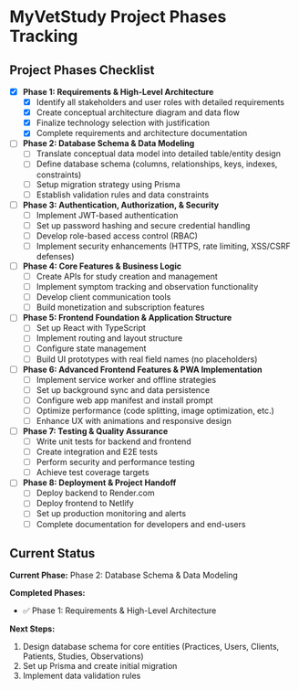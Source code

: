 # MyVetStudy Project Phases Tracking

## Project Phases Checklist

- [x] **Phase 1: Requirements & High-Level Architecture**
  - [x] Identify all stakeholders and user roles with detailed requirements
  - [x] Create conceptual architecture diagram and data flow
  - [x] Finalize technology selection with justification
  - [x] Complete requirements and architecture documentation

- [ ] **Phase 2: Database Schema & Data Modeling**
  - [ ] Translate conceptual data model into detailed table/entity design
  - [ ] Define database schema (columns, relationships, keys, indexes, constraints)
  - [ ] Setup migration strategy using Prisma
  - [ ] Establish validation rules and data constraints

- [ ] **Phase 3: Authentication, Authorization, & Security**
  - [ ] Implement JWT-based authentication
  - [ ] Set up password hashing and secure credential handling
  - [ ] Develop role-based access control (RBAC)
  - [ ] Implement security enhancements (HTTPS, rate limiting, XSS/CSRF defenses)

- [ ] **Phase 4: Core Features & Business Logic**
  - [ ] Create APIs for study creation and management
  - [ ] Implement symptom tracking and observation functionality
  - [ ] Develop client communication tools
  - [ ] Build monetization and subscription features

- [ ] **Phase 5: Frontend Foundation & Application Structure**
  - [ ] Set up React with TypeScript
  - [ ] Implement routing and layout structure
  - [ ] Configure state management
  - [ ] Build UI prototypes with real field names (no placeholders)

- [ ] **Phase 6: Advanced Frontend Features & PWA Implementation**
  - [ ] Implement service worker and offline strategies
  - [ ] Set up background sync and data persistence
  - [ ] Configure web app manifest and install prompt
  - [ ] Optimize performance (code splitting, image optimization, etc.)
  - [ ] Enhance UX with animations and responsive design

- [ ] **Phase 7: Testing & Quality Assurance**
  - [ ] Write unit tests for backend and frontend
  - [ ] Create integration and E2E tests
  - [ ] Perform security and performance testing
  - [ ] Achieve test coverage targets

- [ ] **Phase 8: Deployment & Project Handoff**
  - [ ] Deploy backend to Render.com
  - [ ] Deploy frontend to Netlify
  - [ ] Set up production monitoring and alerts
  - [ ] Complete documentation for developers and end-users

## Current Status

**Current Phase:** Phase 2: Database Schema & Data Modeling

**Completed Phases:**
- ✅ Phase 1: Requirements & High-Level Architecture

**Next Steps:**
1. Design database schema for core entities (Practices, Users, Clients, Patients, Studies, Observations)
2. Set up Prisma and create initial migration
3. Implement data validation rules 